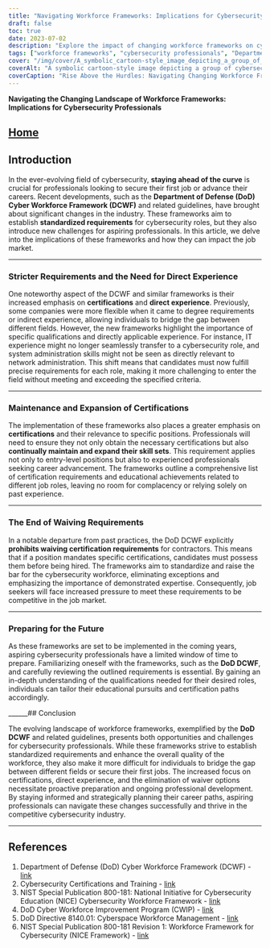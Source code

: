 ```yaml
---
title: "Navigating Workforce Frameworks: Implications for Cybersecurity Pros"
draft: false
toc: true
date: 2023-07-02
description: "Explore the impact of changing workforce frameworks on cybersecurity professionals and the challenges they face in meeting new requirements."
tags: ["workforce frameworks", "cybersecurity professionals", "Department of Defense", "DoD Cyber Workforce Framework", "certifications", "job market", "professional development", "career paths", "cybersecurity industry", "direct experience", "standardized requirements", "waiver options", "qualifications", "evolving landscape", "DCWF", "framework implications", "changing requirements", "cybersecurity workforce", "career advancement", "workforce guidelines", "security certifications", "cybersecurity roles", "industry changes", "cybersecurity job market", "workforce challenges", "cybersecurity education", "skill set expansion", "cybersecurity workforce standards", "future cybersecurity professionals", "DoD DCWF preparation", "workforce enhancement"]
cover: "/img/cover/A_symbolic_cartoon-style_image_depicting_a_group_of_cyberse.png"
coverAlt: "A symbolic cartoon-style image depicting a group of cybersecurity professionals navigating a maze-like landscape with workforce frameworks as towering obstacles, while holding certificates and climbing ladders of professional development."
coverCaption: "Rise Above the Hurdles: Navigating Changing Workforce Frameworks."
---
```


**Navigating the Changing Landscape of Workforce Frameworks: Implications for Cybersecurity Professionals**

## [Home](/cyber-security-career-playbook-start/)

## Introduction

In the ever-evolving field of cybersecurity, **staying ahead of the curve** is crucial for professionals looking to secure their first job or advance their careers. Recent developments, such as the **Department of Defense (DoD) Cyber Workforce Framework (DCWF)** and related guidelines, have brought about significant changes in the industry. These frameworks aim to establish **standardized requirements** for cybersecurity roles, but they also introduce new challenges for aspiring professionals. In this article, we delve into the implications of these frameworks and how they can impact the job market.

______

### Stricter Requirements and the Need for Direct Experience

One noteworthy aspect of the DCWF and similar frameworks is their increased emphasis on **certifications** and **direct experience**. Previously, some companies were more flexible when it came to degree requirements or indirect experience, allowing individuals to bridge the gap between different fields. However, the new frameworks highlight the importance of specific qualifications and directly applicable experience. For instance, IT experience might no longer seamlessly transfer to a cybersecurity role, and system administration skills might not be seen as directly relevant to network administration. This shift means that candidates must now fulfill precise requirements for each role, making it more challenging to enter the field without meeting and exceeding the specified criteria.

______

### Maintenance and Expansion of Certifications

The implementation of these frameworks also places a greater emphasis on **certifications** and their relevance to specific positions. Professionals will need to ensure they not only obtain the necessary certifications but also **continually maintain and expand their skill sets**. This requirement applies not only to entry-level positions but also to experienced professionals seeking career advancement. The frameworks outline a comprehensive list of certification requirements and educational achievements related to different job roles, leaving no room for complacency or relying solely on past experience.

______

### The End of Waiving Requirements

In a notable departure from past practices, the DoD DCWF explicitly **prohibits waiving certification requirements** for contractors. This means that if a position mandates specific certifications, candidates must possess them before being hired. The frameworks aim to standardize and raise the bar for the cybersecurity workforce, eliminating exceptions and emphasizing the importance of demonstrated expertise. Consequently, job seekers will face increased pressure to meet these requirements to be competitive in the job market.

______

### Preparing for the Future

As these frameworks are set to be implemented in the coming years, aspiring cybersecurity professionals have a limited window of time to prepare. Familiarizing oneself with the frameworks, such as the **DoD DCWF**, and carefully reviewing the outlined requirements is essential. By gaining an in-depth understanding of the qualifications needed for their desired roles, individuals can tailor their educational pursuits and certification paths accordingly.

______## Conclusion

The evolving landscape of workforce frameworks, exemplified by the **DoD DCWF** and related guidelines, presents both opportunities and challenges for cybersecurity professionals. While these frameworks strive to establish standardized requirements and enhance the overall quality of the workforce, they also make it more difficult for individuals to bridge the gap between different fields or secure their first jobs. The increased focus on certifications, direct experience, and the elimination of waiver options necessitate proactive preparation and ongoing professional development. By staying informed and strategically planning their career paths, aspiring professionals can navigate these changes successfully and thrive in the competitive cybersecurity industry.

______

## References

1. Department of Defense (DoD) Cyber Workforce Framework (DCWF) - [link](https://www.acq.osd.mil/cmmc/dod-cyber-workforce-framework.html)
2. Cybersecurity Certifications and Training - [link](https://www.comptia.org/certifications/security)
3. NIST Special Publication 800-181: National Initiative for Cybersecurity Education (NICE) Cybersecurity Workforce Framework - [link](https://nvlpubs.nist.gov/nistpubs/specialpublications/nist.sp.800-181.pdf)
4. DoD Cyber Workforce Improvement Program (CWIP) - [link](https://public.cyber.mil/wid/dcwf/)
5. DoD Directive 8140.01: Cyberspace Workforce Management - [link](https://dodcio.defense.gov/Portals/0/Documents/Library/DoDM-8140-03.pdf)
6. NIST Special Publication 800-181 Revision 1: Workforce Framework for Cybersecurity (NICE Framework) - [link](https://csrc.nist.gov/publications/detail/sp/800-181/rev-1/final)